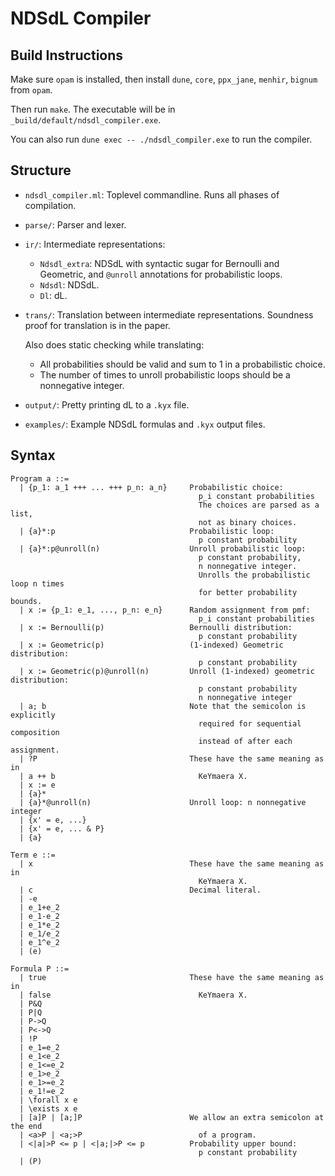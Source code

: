 # NDSdL Compiler

## Build Instructions

Make sure `opam` is installed, then install `dune`, `core`, `ppx_jane`,
`menhir`, `bignum` from `opam`.

Then run `make`. The executable will be in `_build/default/ndsdl_compiler.exe`.

You can also run `dune exec -- ./ndsdl_compiler.exe` to run the compiler.

## Structure
  - `ndsdl_compiler.ml`: Toplevel commandline. Runs all phases of compilation.
  - `parse/`: Parser and lexer.
  - `ir/`: Intermediate representations:
    - `Ndsdl_extra`: NDSdL with syntactic sugar for Bernoulli and Geometric,
      and `@unroll` annotations for probabilistic loops.
    - `Ndsdl`: NDSdL.
    - `Dl`: dL.
  - `trans/`: Translation between intermediate representations.
    Soundness proof for translation is in the paper.

    Also does static checking while translating:
    - All probabilities should be valid and sum to 1 in a probabilistic choice.
    - The number of times to unroll probabilistic loops should be a nonnegative
      integer.
  - `output/`: Pretty printing dL to a `.kyx` file.
  - `examples/`: Example NDSdL formulas and `.kyx` output files.

## Syntax
```
Program a ::=
  | {p_1: a_1 +++ ... +++ p_n: a_n}     Probabilistic choice:
                                          p_i constant probabilities
                                          The choices are parsed as a list,
                                          not as binary choices.
  | {a}*:p                              Probabilistic loop:
                                          p constant probability
  | {a}*:p@unroll(n)                    Unroll probabilistic loop:
                                          p constant probability,
                                          n nonnegative integer.
                                          Unrolls the probabilistic loop n times
                                          for better probability bounds.
  | x := {p_1: e_1, ..., p_n: e_n}      Random assignment from pmf:
                                          p_i constant probabilities
  | x := Bernoulli(p)                   Bernoulli distribution:
                                          p constant probability
  | x := Geometric(p)                   (1-indexed) Geometric distribution:
                                          p constant probability
  | x := Geometric(p)@unroll(n)         Unroll (1-indexed) geometric distribution:
                                          p constant probability
                                          n nonnegative integer
  | a; b                                Note that the semicolon is explicitly
                                          required for sequential composition
                                          instead of after each assignment.
  | ?P                                  These have the same meaning as in
  | a ++ b                                KeYmaera X.
  | x := e
  | {a}*
  | {a}*@unroll(n)                      Unroll loop: n nonnegative integer
  | {x' = e, ...}
  | {x' = e, ... & P}
  | {a}

Term e ::=
  | x                                   These have the same meaning as in
                                          KeYmaera X.
  | c                                   Decimal literal.
  | -e
  | e_1+e_2
  | e_1-e_2
  | e_1*e_2
  | e_1/e_2
  | e_1^e_2
  | (e)

Formula P ::=
  | true                                These have the same meaning as in
  | false                                 KeYmaera X.
  | P&Q
  | P|Q
  | P->Q
  | P<->Q
  | !P
  | e_1=e_2
  | e_1<e_2
  | e_1<=e_2
  | e_1>e_2
  | e_1>=e_2
  | e_1!=e_2
  | \forall x e
  | \exists x e
  | [a]P | [a;]P                        We allow an extra semicolon at the end
  | <a>P | <a;>P                          of a program.
  | <|a|>P <= p | <|a;|>P <= p          Probability upper bound:
                                          p constant probability
  | (P)
```
